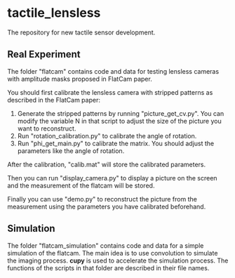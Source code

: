 # tactile_lensless
The repository for new tactile sensor development.

## Real Experiment
The folder "flatcam" contains code and data for testing lensless cameras with amplitude masks proposed in FlatCam paper.

You should first calibrate the lensless camera with stripped patterns as described in the FlatCam paper:

1. Generate the stripped patterns by running "picture_get_cv.py". You can modify the variable N in that script to adjust the size of the picture you want to reconstruct.
2. Run "rotation_calibration.py" to calibrate the angle of rotation.
3. Run "phi_get_main.py" to calibrate the matrix. You should adjust the parameters like the angle of rotation.

After the calibration, "calib.mat" will store the calibrated parameters. 

Then you can run "display_camera.py" to display a picture on the screen and the measurement of the flatcam will be stored. 

Finally you can use "demo.py" to reconstruct the picture from the measurement using the parameters you have calibrated beforehand.

## Simulation
The folder "flatcam_simulation" contains code and data for a simple simulation of the flatcam. The main idea is to use convolution to simulate the imaging process. **cupy** is used to accelerate the simulation process. The functions of the scripts in that folder are described in their file names.